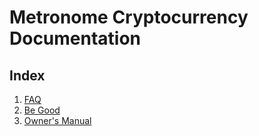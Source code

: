 # Metronome Cryptocurrency Documentation

## Index

1. [FAQ](FAQ.md)
1. [Be Good](BeGood.md)
1. [Owner's Manual](owners_manual/owners_manual.md)
